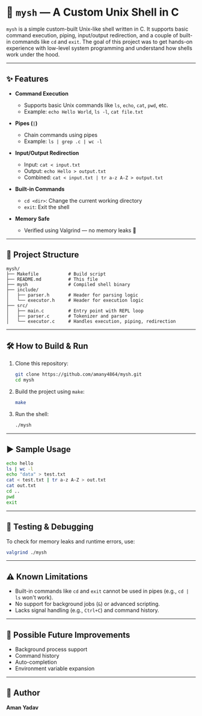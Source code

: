 # 🐚 `mysh` — A Custom Unix Shell in C

`mysh` is a simple custom-built Unix-like shell written in C. It supports basic command execution, piping, input/output redirection, and a couple of built-in commands like `cd` and `exit`. The goal of this project was to get hands-on experience with low-level system programming and understand how shells work under the hood.

---

## ✨ Features

- **Command Execution**
  - Supports basic Unix commands like `ls`, `echo`, `cat`, `pwd`, etc.
  - Example: `echo Hello World`, `ls -l`, `cat file.txt`

- **Pipes (`|`)**
  - Chain commands using pipes
  - Example: `ls | grep .c | wc -l`

- **Input/Output Redirection**
  - Input: `cat < input.txt`
  - Output: `echo Hello > output.txt`
  - Combined: `cat < input.txt | tr a-z A-Z > output.txt`

- **Built-in Commands**
  - `cd <dir>`: Change the current working directory
  - `exit`: Exit the shell

- **Memory Safe**
  - Verified using Valgrind — no memory leaks 🎉

---

## 📁 Project Structure

```
mysh/
├── Makefile           # Build script
├── README.md          # This file
├── mysh               # Compiled shell binary
├── include/
│   ├── parser.h       # Header for parsing logic
│   └── executor.h     # Header for execution logic
├── src/
│   ├── main.c         # Entry point with REPL loop
│   ├── parser.c       # Tokenizer and parser
│   └── executor.c     # Handles execution, piping, redirection
```

---

## 🛠️ How to Build & Run

1. Clone this repository:
   ```bash
   git clone https://github.com/amany4864/mysh.git
   cd mysh
   ```

2. Build the project using `make`:
   ```bash
   make
   ```

3. Run the shell:
   ```bash
   ./mysh
   ```

---

## ▶️ Sample Usage

```bash
echo hello
ls | wc -l
echo "data" > test.txt
cat < test.txt | tr a-z A-Z > out.txt
cat out.txt
cd ..
pwd
exit
```

---

## 🧪 Testing & Debugging

To check for memory leaks and runtime errors, use:

```bash
valgrind ./mysh
```

---

## ⚠️ Known Limitations

- Built-in commands like `cd` and `exit` cannot be used in pipes (e.g., `cd | ls` won't work).
- No support for background jobs (`&`) or advanced scripting.
- Lacks signal handling (e.g., `Ctrl+C`) and command history.

---

## 🚀 Possible Future Improvements

- Background process support
- Command history
- Auto-completion
- Environment variable expansion

---

## 👤 Author

**Aman Yadav**

